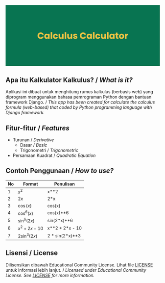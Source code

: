 <div align="center"> <img src="https://raw.githubusercontent.com/arfrhmd/calculus-calculator/master/banner.png"> </div>

##  Apa itu Kalkulator Kalkulus? / _What is it?_

Aplikasi ini dibuat untuk menghitung rumus kalkulus (berbasis web) yang diprogram menggunakan bahasa pemrograman Python dengan bantuan framework Django. / 
_This app has been created for calculate the calculus formula (web-based) that coded by Python programming language with Django framework._

## Fitur-fitur / _Features_

- Turunan / _Derivative_
  - Dasar / _Basic_
  - Trigonometri / _Trigonometric_
- Persamaan Kuadrat / _Quadratic Equation_

## Contoh Penggunaan / _How to use?_

| No | Format | Penulisan |
|---|---|---|
| 1 | $x^{2}$ | x**2 |
| 2 | $2x$ | 2*x |
| 3 | $\cos \left( x \right)$ | cos(x) |
| 4 | $\cos^{6}{\left( x \right)}$ | cos(x)**6 |
| 5 | $\sin^{6}{\left(2 x \right)}$ | sin(2*x)**6 |
| 6 | $x^{2} + 2x - 10$ | x**2 + 2*x - 10 |
| 7 | $2 \sin^{3}{\left(2 x \right)}$ | 2 * sin(2*x)**3 |

## Lisensi / License

Dilisensikan dibawah Educational Community License. Lihat file [LICENSE](./LICENSE) untuk informasi lebih lanjut. / _Licensed under Educational Community License. See [LICENSE](./LICENSE) for more information._
